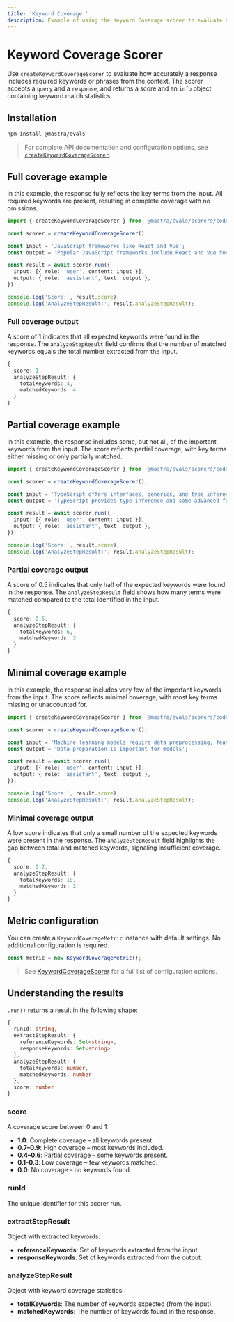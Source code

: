 ```yaml
---
title: 'Keyword Coverage '
description: Example of using the Keyword Coverage scorer to evaluate how well responses cover important keywords from input text.
---
```


# Keyword Coverage Scorer

Use `createKeywordCoverageScorer` to evaluate how accurately a response includes required keywords or phrases from the context. The scorer accepts a `query` and a `response`, and returns a score and an `info` object containing keyword match statistics.

## Installation

```bash copy
npm install @mastra/evals
```

> For complete API documentation and configuration options, see [`createKeywordCoverageScorer`](/reference/scorers/keyword-coverage).

## Full coverage example

In this example, the response fully reflects the key terms from the input. All required keywords are present, resulting in complete coverage with no omissions.

```typescript filename="src/example-full-keyword-coverage.ts" showLineNumbers copy
import { createKeywordCoverageScorer } from '@mastra/evals/scorers/code';

const scorer = createKeywordCoverageScorer();

const input = 'JavaScript frameworks like React and Vue';
const output = 'Popular JavaScript frameworks include React and Vue for web development';

const result = await scorer.run({
  input: [{ role: 'user', content: input }],
  output: { role: 'assistant', text: output },
});

console.log('Score:', result.score);
console.log('AnalyzeStepResult:', result.analyzeStepResult);
```

### Full coverage output

A score of 1 indicates that all expected keywords were found in the response. The `analyzeStepResult` field confirms that the number of matched keywords equals the total number extracted from the input.

```typescript
{
  score: 1,
  analyzeStepResult: {
    totalKeywords: 4,
    matchedKeywords: 4
  }
}
```

## Partial coverage example

In this example, the response includes some, but not all, of the important keywords from the input. The score reflects partial coverage, with key terms either missing or only partially matched.

```typescript filename="src/example-partial-keyword-coverage.ts" showLineNumbers copy
import { createKeywordCoverageScorer } from '@mastra/evals/scorers/code';

const scorer = createKeywordCoverageScorer();

const input = 'TypeScript offers interfaces, generics, and type inference';
const output = 'TypeScript provides type inference and some advanced features';

const result = await scorer.run({
  input: [{ role: 'user', content: input }],
  output: { role: 'assistant', text: output },
});

console.log('Score:', result.score);
console.log('AnalyzeStepResult:', result.analyzeStepResult);
```

### Partial coverage output

A score of 0.5 indicates that only half of the expected keywords were found in the response. The `analyzeStepResult` field shows how many terms were matched compared to the total identified in the input.

```typescript
{
  score: 0.5,
  analyzeStepResult: {
    totalKeywords: 6,
    matchedKeywords: 3
  }
}
```

## Minimal coverage example

In this example, the response includes very few of the important keywords from the input. The score reflects minimal coverage, with most key terms missing or unaccounted for.

```typescript filename="src/example-minimal-keyword-coverage.ts" showLineNumbers copy
import { createKeywordCoverageScorer } from '@mastra/evals/scorers/code';

const scorer = createKeywordCoverageScorer();

const input = 'Machine learning models require data preprocessing, feature engineering, and hyperparameter tuning';
const output = 'Data preparation is important for models';

const result = await scorer.run({
  input: [{ role: 'user', content: input }],
  output: { role: 'assistant', text: output },
});

console.log('Score:', result.score);
console.log('AnalyzeStepResult:', result.analyzeStepResult);
```

### Minimal coverage output

A low score indicates that only a small number of the expected keywords were present in the response. The `analyzeStepResult` field highlights the gap between total and matched keywords, signaling insufficient coverage.

```typescript
{
  score: 0.2,
  analyzeStepResult: {
    totalKeywords: 10,
    matchedKeywords: 2
  }
}
```

## Metric configuration

You can create a `KeywordCoverageMetric` instance with default settings. No additional configuration is required.

```typescript
const metric = new KeywordCoverageMetric();
```

> See [KeywordCoverageScorer](/reference/scorers/keyword-coverage) for a full list of configuration options.

## Understanding the results

`.run()` returns a result in the following shape:

```typescript
{
  runId: string,
  extractStepResult: {
    referenceKeywords: Set<string>,
    responseKeywords: Set<string>
  },
  analyzeStepResult: {
    totalKeywords: number,
    matchedKeywords: number
  },
  score: number
}
```

### score

A coverage score between 0 and 1:

- **1.0**: Complete coverage – all keywords present.
- **0.7–0.9**: High coverage – most keywords included.
- **0.4–0.6**: Partial coverage – some keywords present.
- **0.1–0.3**: Low coverage – few keywords matched.
- **0.0**: No coverage – no keywords found.

### runId

The unique identifier for this scorer run.

### extractStepResult

Object with extracted keywords:

- **referenceKeywords**: Set of keywords extracted from the input.
- **responseKeywords**: Set of keywords extracted from the output.

### analyzeStepResult

Object with keyword coverage statistics:

- **totalKeywords**: The number of keywords expected (from the input).
- **matchedKeywords**: The number of keywords found in the response.

<GithubLink
  marginTop='mt-16'
  link="https://github.com/mastra-ai/mastra/blob/main/examples/basics/scorers/keyword-coverage"
/>
